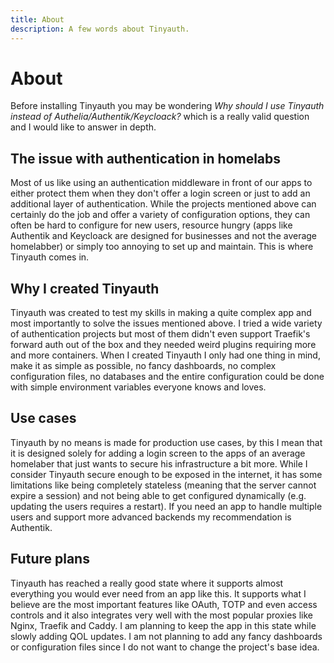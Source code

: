 ```yaml
---
title: About
description: A few words about Tinyauth.
---
```


# About

Before installing Tinyauth you may be wondering _Why should I use Tinyauth instead of Authelia/Authentik/Keycloack?_ which is a really valid question and I would like to answer in depth.

## The issue with authentication in homelabs

Most of us like using an authentication middleware in front of our apps to either protect them when they don't offer a login screen or just to add an additional layer of authentication. While the projects mentioned above can certainly do the job and offer a variety of configuration options, they can often be hard to configure for new users, resource hungry (apps like Authentik and Keycloack are designed for businesses and not the average homelabber) or simply too annoying to set up and maintain. This is where Tinyauth comes in.

## Why I created Tinyauth

Tinyauth was created to test my skills in making a quite complex app and most importantly to solve the issues mentioned above. I tried a wide variety of authentication projects but most of them didn't even support Traefik's forward auth out of the box and they needed weird plugins requiring more and more containers. When I created Tinyauth I only had one thing in mind, make it as simple as possible, no fancy dashboards, no complex configuration files, no databases and the entire configuration could be done with simple environment variables everyone knows and loves.

## Use cases

Tinyauth by no means is made for production use cases, by this I mean that it is designed solely for adding a login screen to the apps of an average homelaber that just wants to secure his infrastructure a bit more. While I consider Tinyauth secure enough to be exposed in the internet, it has some limitations like being completely stateless (meaning that the server cannot expire a session) and not being able to get configured dynamically (e.g. updating the users requires a restart). If you need an app to handle multiple users and support more advanced backends my recommendation is Authentik.

## Future plans

Tinyauth has reached a really good state where it supports almost everything you would ever need from an app like this. It supports what I believe are the most important features like OAuth, TOTP and even access controls and it also integrates very well with the most popular proxies like Nginx, Traefik and Caddy. I am planning to keep the app in this state while slowly adding QOL updates. I am not planning to add any fancy dashboards or configuration files since I do not want to change the project's base idea.
